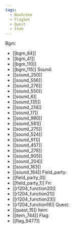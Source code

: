 ```yaml
---
tags:
  - NewScene
  - FlagSet
  - Quest
  - Item
---
```

Bgm:
- [[bgm_84]]
- [[bgm_41]]
- [[bgm_110]]
- [[bgm_115]]
Sound:
- [[sound_250]]
- [[sound_556]]
- [[sound_276]]
- [[sound_550]]
- [[sound_6]]
- [[sound_135]]
- [[sound_214]]
- [[sound_17]]
- [[sound_980]]
- [[sound_581]]
- [[sound_275]]
- [[sound_524]]
- [[sound_911]]
- [[sound_457]]
- [[sound_278]]
- [[sound_905]]
- [[sound_204]]
- [[sound_163]]
- [[sound_164]]
Field_party:
- [[field_party_0]]
- [[field_party_1]]
Fn:
- [[r1204_function20]]
- [[r1204_function21]]
- [[r1204_function23]]
- [[r1204_function19]]
Quest:
- [[quest_15]]
Item:
- [[item_744]]
Flag:
- [[flag_9477]]
